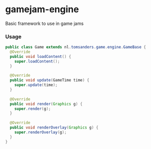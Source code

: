 gamejam-engine
==============

Basic framework to use in game jams

### Usage
```java
public class Game extends nl.tomsanders.game.engine.GameBase {
  @Override
  public void loadContent() {
    super.loadContent();
  }
  
  @Override
  public void update(GameTime time) {
    super.update(time);
  }
  
  @Override
  public void render(Graphics g) { 
    super.render(g);
  }
  
  @Override
  public void renderOverlay(Graphics g) {
    super.renderOverlay(g);
  }
}
```
